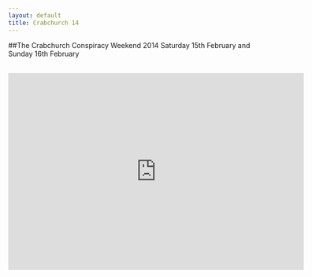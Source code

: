 ```yaml
---
layout: default
title: Crabchurch 14
---
```


##The Crabchurch Conspiracy Weekend 2014
Saturday 15th February and Sunday 16th February

<br>

<iframe width="600" height="400" src="https://www.youtube.com/embed/UwwvvB-SdPQ" frameborder="0" allowfullscreen></iframe>
